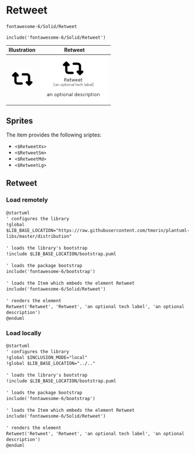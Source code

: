 # Retweet


```text
fontawesome-6/Solid/Retweet
```

```text
include('fontawesome-6/Solid/Retweet')
```



| Illustration | Retweet |
| :---: | :---: |
| ![illustration for Illustration](../../fontawesome-6/Solid/Retweet.png) | ![illustration for Retweet](../../fontawesome-6/Solid/Retweet.Local.png) |



## Sprites
The item provides the following sriptes:

- `<$RetweetXs>`
- `<$RetweetSm>`
- `<$RetweetMd>`
- `<$RetweetLg>`





## Retweet

### Load remotely
```plantuml
@startuml
' configures the library
!global $LIB_BASE_LOCATION="https://raw.githubusercontent.com/tmorin/plantuml-libs/master/distribution"

' loads the library's bootstrap
!include $LIB_BASE_LOCATION/bootstrap.puml

' loads the package bootstrap
include('fontawesome-6/bootstrap')

' loads the Item which embeds the element Retweet
include('fontawesome-6/Solid/Retweet')

' renders the element
Retweet('Retweet', 'Retweet', 'an optional tech label', 'an optional description')
@enduml
```

### Load locally
```plantuml
@startuml
' configures the library
!global $INCLUSION_MODE="local"
!global $LIB_BASE_LOCATION="../.."

' loads the library's bootstrap
!include $LIB_BASE_LOCATION/bootstrap.puml

' loads the package bootstrap
include('fontawesome-6/bootstrap')

' loads the Item which embeds the element Retweet
include('fontawesome-6/Solid/Retweet')

' renders the element
Retweet('Retweet', 'Retweet', 'an optional tech label', 'an optional description')
@enduml
```

